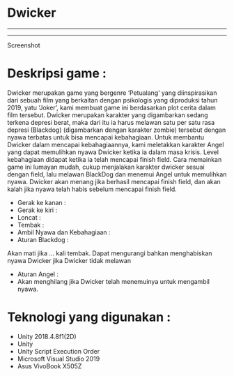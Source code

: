 # Dwicker

---

---
Screenshot

# Deskripsi game :
Dwicker merupakan game yang bergenre ‘Petualang’ yang diinspirasikan dari sebuah film yang berkaitan dengan psikologis yang diproduksi tahun 2019, yatu ‘Joker’, kami membuat game ini berdasarkan plot cerita dalam film tersebut. Dwicker merupakan karakter yang digambarkan sedang terkena depresi berat, maka dari itu ia harus melawan satu per satu rasa depresi (Blackdog) (digambarkan dengan karakter zombie) tersebut dengan nyawa terbatas  untuk bisa mencapai kebahagiaan. Untuk membantu Dwicker dalam mencapai kebahagiaannya, kami meletakkan karakter Angel yang dapat memulihkan nyawa Dwicker ketika ia dalam masa krisis.  Level kebahagiaan didapat ketika ia telah mencapai finish field. Cara memainkan game ini lumayan mudah, cukup menjalakan karakter dwicker sesuai dengan field, lalu melawan BlackDog dan menemui Angel untuk memulihkan nyawa. Dwicker akan menang jika berhasil mencapai finish field, dan akan kalah jika nyawa telah habis sebelum mencapai finish field.
- Gerak ke kanan :
- Gerak ke kiri :
- Loncat :
- Tembak :
- Ambil Nyawa dan Kebahagiaan :
- Aturan Blackdog :

Akan mati jika … kali tembak. Dapat mengurangi bahkan menghabiskan nyawa Dwicker jika Dwicker tidak melawan
- Aturan Angel :
- Akan menghilang jika Dwicker telah menemuinya untuk mengambil nyawa.

# Teknologi yang digunakan : 
- Unity 2018.4.8f1(2D)
- Unity
- Unity Script Execution Order
- Microsoft Visual Studio 2019
- Asus VivoBook X505Z
